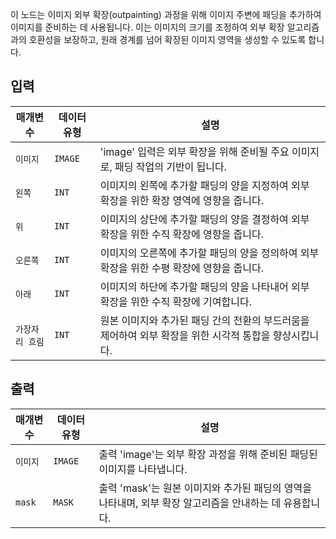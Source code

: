 이 노드는 이미지 외부 확장(outpainting) 과정을 위해 이미지 주변에 패딩을 추가하여 이미지를 준비하는 데 사용됩니다. 이는 이미지의 크기를 조정하여 외부 확장 알고리즘과의 호환성을 보장하고, 원래 경계를 넘어 확장된 이미지 영역을 생성할 수 있도록 합니다.

## 입력

| 매개변수     | 데이터 유형 | 설명                                                                                                   |
| ------------ | ----------- | ------------------------------------------------------------------------------------------------------ |
| `이미지`      | `IMAGE`     | 'image' 입력은 외부 확장을 위해 준비될 주요 이미지로, 패딩 작업의 기반이 됩니다.                       |
| `왼쪽`       | `INT`       | 이미지의 왼쪽에 추가할 패딩의 양을 지정하여 외부 확장을 위한 확장 영역에 영향을 줍니다.                |
| `위`        | `INT`       | 이미지의 상단에 추가할 패딩의 양을 결정하여 외부 확장을 위한 수직 확장에 영향을 줍니다.                |
| `오른쪽`      | `INT`       | 이미지의 오른쪽에 추가할 패딩의 양을 정의하여 외부 확장을 위한 수평 확장에 영향을 줍니다.              |
| `아래`     | `INT`       | 이미지의 하단에 추가할 패딩의 양을 나타내어 외부 확장을 위한 수직 확장에 기여합니다.                   |
| `가장자리 흐림` | `INT`       | 원본 이미지와 추가된 패딩 간의 전환의 부드러움을 제어하여 외부 확장을 위한 시각적 통합을 향상시킵니다. |

## 출력

| 매개변수 | 데이터 유형 | 설명                                                                                                    |
| -------- | ----------- | ------------------------------------------------------------------------------------------------------- |
| `이미지`  | `IMAGE`     | 출력 'image'는 외부 확장 과정을 위해 준비된 패딩된 이미지를 나타냅니다.                                 |
| `mask`   | `MASK`      | 출력 'mask'는 원본 이미지와 추가된 패딩의 영역을 나타내며, 외부 확장 알고리즘을 안내하는 데 유용합니다. |

